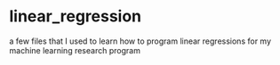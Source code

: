 # linear_regression

a few files that I used to learn how to program linear regressions for my machine learning research program
